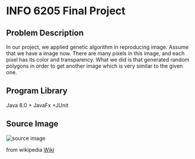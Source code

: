 # INFO 6205 Final Project

## Problem Description

In our project, we applied genetic algorithm in reproducing image. Assume that we have a image now. There are many pixels in this image, and each pixel has its color and transparency. What we did is that generated random polygons in order to get another image which is very similar to the given one.



## Program Library

Java 8.0 + JavaFx +JUnit


## Source Image
![source image](https://upload.wikimedia.org/wikipedia/commons/thumb/c/cf/Black_hole_-_Messier_87.jpg/330px-Black_hole_-_Messier_87.jpg)

from wikipedia [Wiki](https://en.wikipedia.org/wiki/Black_hole)
